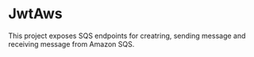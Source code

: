 # JwtAws
This project exposes SQS endpoints for creatring, sending message and receiving message from Amazon SQS. 
